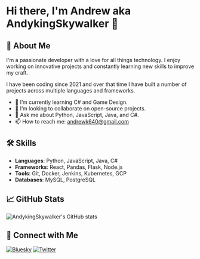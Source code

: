 # Hi there, I'm Andrew aka AndykingSkywalker 👋

## 🚀 About Me
I'm a passionate developer with a love for all things technology. I enjoy working on innovative projects and constantly learning new skills to improve my craft.

I have been coding since 2021 and over that time I have built a number of projects across multiple languages and frameworks.

- 🌱 I’m currently learning C# and Game Design.
- 👯 I’m looking to collaborate on open-source projects.
- 💬 Ask me about Python, JavaScript, Java, and C#.
- 📫 How to reach me: [andrewk640@gmail.com](mailto:andrewk640@gmail.com)

## 🛠️ Skills
- **Languages**: Python, JavaScript, Java, C#
- **Frameworks**: React, Pandas, Flask, Node.js
- **Tools**: Git, Docker, Jenkins, Kubernetes, GCP
- **Databases**: MySQL, PostgreSQL

## 📈 GitHub Stats
![AndykingSkywalker's GitHub stats](https://github-readme-stats.vercel.app/api?username=AndykingSkywalker&show_icons=true&theme=radical)

## 🔗 Connect with Me
[![Bluesky](https://img.shields.io/badge/Bluesky-blue?style=for-the-badge&logo=bluesky)](https://bsky.app/profile/andykingskywalker.bsky.social)
[![Twitter](https://img.shields.io/badge/Twitter-blue?style=for-the-badge&logo=twitter)](https://x.com/andrewk640)

